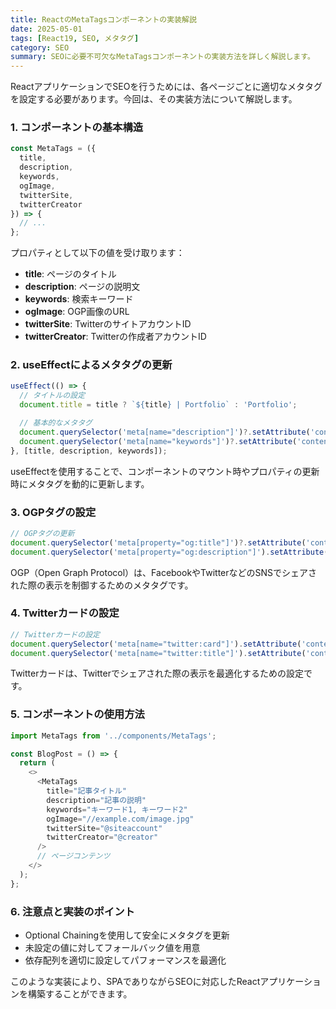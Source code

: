 ```yaml
---
title: ReactのMetaTagsコンポーネントの実装解説
date: 2025-05-01
tags: [React19, SEO, メタタグ]
category: SEO
summary: SEOに必要不可欠なMetaTagsコンポーネントの実装方法を詳しく解説します。
---
```


ReactアプリケーションでSEOを行うためには、各ページごとに適切なメタタグを設定する必要があります。今回は、その実装方法について解説します。

### 1. コンポーネントの基本構造

```javascript
const MetaTags = ({ 
  title,
  description,
  keywords,
  ogImage,
  twitterSite,
  twitterCreator
}) => {
  // ...
};
```

プロパティとして以下の値を受け取ります：

- **title**: ページのタイトル
- **description**: ページの説明文
- **keywords**: 検索キーワード
- **ogImage**: OGP画像のURL
- **twitterSite**: TwitterのサイトアカウントID
- **twitterCreator**: Twitterの作成者アカウントID

### 2. useEffectによるメタタグの更新

```javascript
useEffect(() => {
  // タイトルの設定
  document.title = title ? `${title} | Portfolio` : 'Portfolio';

  // 基本的なメタタグ
  document.querySelector('meta[name="description"]')?.setAttribute('content', description || '');
  document.querySelector('meta[name="keywords"]')?.setAttribute('content', keywords || '');
}, [title, description, keywords]);
```

useEffectを使用することで、コンポーネントのマウント時やプロパティの更新時にメタタグを動的に更新します。

### 3. OGPタグの設定

```javascript
// OGPタグの更新
document.querySelector('meta[property="og:title"]')?.setAttribute('content', title ? `${title} | Portfolio` : 'Portfolio');
document.querySelector('meta[property="og:description"]').setAttribute('content', description || '');
```

OGP（Open Graph Protocol）は、FacebookやTwitterなどのSNSでシェアされた際の表示を制御するためのメタタグです。

### 4. Twitterカードの設定

```javascript
// Twitterカードの設定
document.querySelector('meta[name="twitter:card"]').setAttribute('content', 'summary_large_image');
document.querySelector('meta[name="twitter:title"]').setAttribute('content', title);
```

Twitterカードは、Twitterでシェアされた際の表示を最適化するための設定です。

### 5. コンポーネントの使用方法

```javascript
import MetaTags from '../components/MetaTags';

const BlogPost = () => {
  return (
    <>
      <MetaTags
        title="記事タイトル"
        description="記事の説明"
        keywords="キーワード1, キーワード2"
        ogImage="//example.com/image.jpg"
        twitterSite="@siteaccount"
        twitterCreator="@creator"
      />
      // ページコンテンツ
    </>
  );
};
```

### 6. 注意点と実装のポイント

- Optional Chainingを使用して安全にメタタグを更新
- 未設定の値に対してフォールバック値を用意
- 依存配列を適切に設定してパフォーマンスを最適化

このような実装により、SPAでありながらSEOに対応したReactアプリケーションを構築することができます。
